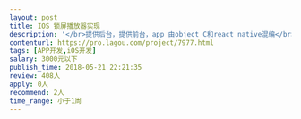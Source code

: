 ```yaml
---                
layout: post       
title: IOS 锁屏播放器实现           
description: '</br>提供后台，提供前台，app 由object C和react native混编</br>参考：https://github.com/nyjackielee/Project/issues/6</br>'     
contenturl: https://pro.lagou.com/project/7977.html      
tags: [APP开发,iOS开发]            
salary: 3000元以下          
publish_time: 2018-05-21 22:21:35         
review: 408人                   
apply: 0人                   
recommend: 2人                   
time_range: 小于1周              
---                 
```


